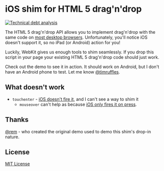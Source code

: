# iOS shim for HTML 5 drag'n'drop

[![Technical debt analysis](https://www.sidekickjs.com/r/timruffles/ios-html5-drag-drop-shim/status_badge.svg)](https://www.sidekickjs.com/r/timruffles/ios-html5-drag-drop-shim)

The HTML 5 drag'n'drop API allows you to implement drag'n'drop
with the same code on [most desktop browsers](http://caniuse.com/#search=drag). Unfortunately, you'll notice iOS doesn't
support it, so no iPad (or Android) action for you!

Luckily, WebKit gives us enough tools to shim seamlessly. If you drop
this script in your page your existing HTML 5 drag'n'drop code should
just work.

Check out the demo to see it in action. It should work on Android, but I
don't have an Android phone to test. Let me know <a
href="http://twitter.com/timruffles">@timruffles</a>.

## What doesn't work

* `touchenter` - [iOS doesn't fire it](https://developer.apple.com/library/ios/#documentation/AppleApplications/Reference/SafariWebContent/HandlingEvents/HandlingEvents.html#//apple_ref/doc/uid/TP40006511-SW5), and I can't see a way to shim it
  * `mouseover` can't help as
because [iOS only fires it on press](https://developer.apple.com/library/ios/#DOCUMENTATION/AppleApplications/Reference/SafariWebContent/CreatingContentforSafarioniPhone/CreatingContentforSafarioniPhone.html#//apple_ref/doc/uid/TP40006482-SW21).

## Thanks

<a href="http://twitter.com/rem">@rem</a> - who created the original demo used to demo this shim's
drop-in nature.

## License

[MIT License](LICENSE)
